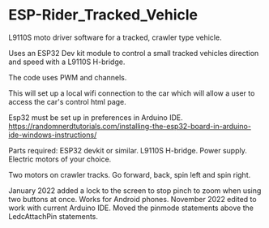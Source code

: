 # ESP-Rider_Tracked_Vehicle
L9110S moto driver software for a tracked, crawler type vehicle.

Uses an ESP32 Dev kit module to control a small tracked vehicles direction and speed with a L9110S H-bridge.

The code uses PWM and channels.

This will set up a local wifi connection to the car which will allow a user to access the car's control html page.

Esp32 must be set up in preferences in Arduino IDE. https://randomnerdtutorials.com/installing-the-esp32-board-in-arduino-ide-windows-instructions/


Parts required:
ESP32 devkit or similar.
L9110S H-bridge.
Power supply.
Electric motors of your choice.

Two motors on crawler tracks.  Go forward, back, spin left and spin right.

January 2022 added a lock to the screen to stop pinch to zoom when using two buttons at once. Works for Android phones. November 2022 edited to work with current Arduino IDE. Moved the pinmode statements above the LedcAttachPin statements.
